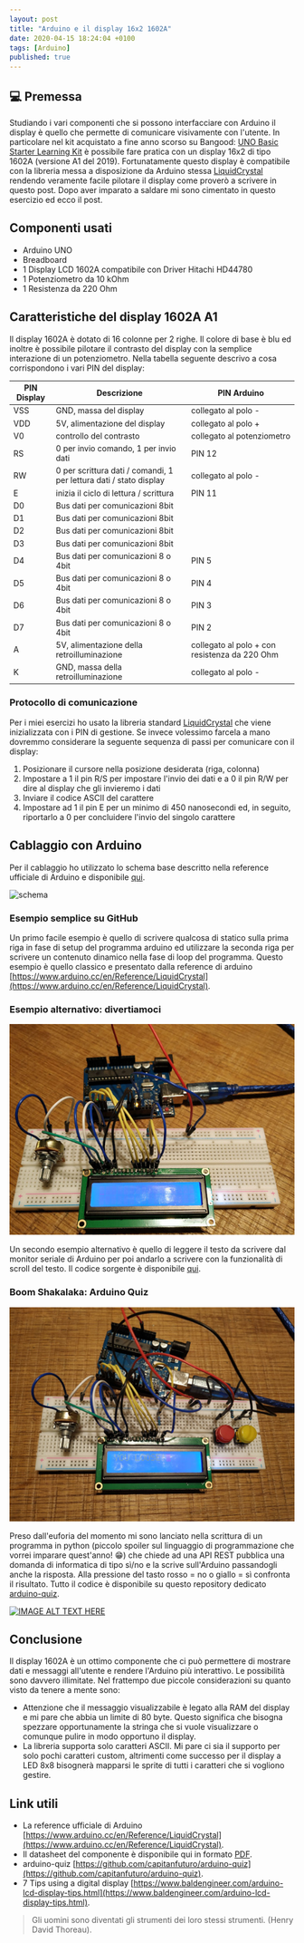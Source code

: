 ```yaml
---
layout: post
title: "Arduino e il display 16x2 1602A"
date: 2020-04-15 18:24:04 +0100
tags: [Arduino]
published: true
---
```


## :computer: Premessa

Studiando i vari componenti che si possono interfacciare con Arduino il display è quello che permette di comunicare visivamente con l'utente. In particolare nel kit acquistato a fine anno scorso su Bangood: [UNO Basic Starter Learning Kit](https://www.banggood.com/UNO-Basic-Starter-Learning-Kit-Upgrade-Version-For-Arduino-p-970714.html?rmmds=myorder&cur_warehouse=CN) è possibile fare pratica con un display 16x2 di tipo 1602A (versione A1 del 2019).
Fortunatamente questo display è compatibile con la libreria messa a disposizione da Arduino stessa [LiquidCrystal](https://www.arduino.cc/en/Reference/LiquidCrystal) rendendo veramente facile pilotare il display come proverò a scrivere in questo post.
Dopo aver imparato a saldare mi sono cimentato in questo esercizio ed ecco il post.

## Componenti usati

- Arduino UNO
- Breadboard
- 1 Display LCD 1602A compatibile con Driver Hitachi HD44780
- 1 Potenziometro da 10 kOhm
- 1 Resistenza da 220 Ohm

## Caratteristiche del display 1602A A1

Il display 1602A è dotato di 16 colonne per 2 righe. Il colore di base è blu ed inoltre è possibile pilotare il contrasto del display con la semplice interazione di un potenziometro.
Nella tabella seguente descrivo a cosa corrispondono i vari PIN del display:

| PIN Display | Descrizione                                                        | PIN Arduino                                   |
| ----------- | ------------------------------------------------------------------ | --------------------------------------------- |
| VSS         | GND, massa del display                                             | collegato al polo -                           |
| VDD         | 5V, alimentazione del display                                      | collegato al polo +                           |
| V0          | controllo del contrasto                                            | collegato al potenziometro                    |
| RS          | 0 per invio comando, 1 per invio dati                              | PIN 12                                        |
| RW          | 0 per scrittura dati / comandi, 1 per lettura dati / stato display | collegato al polo -                           |
| E           | inizia il ciclo di lettura / scrittura                             | PIN 11                                        |
| D0          | Bus dati per comunicazioni 8bit                                    |                                               |
| D1          | Bus dati per comunicazioni 8bit                                    |                                               |
| D2          | Bus dati per comunicazioni 8bit                                    |                                               |
| D3          | Bus dati per comunicazioni 8bit                                    |                                               |
| D4          | Bus dati per comunicazioni 8 o 4bit                                | PIN 5                                         |
| D5          | Bus dati per comunicazioni 8 o 4bit                                | PIN 4                                         |
| D6          | Bus dati per comunicazioni 8 o 4bit                                | PIN 3                                         |
| D7          | Bus dati per comunicazioni 8 o 4bit                                | PIN 2                                         |
| A           | 5V, alimentazione della retroilluminazione                         | collegato al polo + con resistenza da 220 Ohm |
| K           | GND, massa della retroilluminazione                                | collegato al polo -                           |

### Protocollo di comunicazione

Per i miei esercizi ho usato la libreria standard [LiquidCrystal](https://www.arduino.cc/en/Reference/LiquidCrystal) che viene inizializzata con i PIN di gestione. Se invece volessimo farcela a mano dovremmo considerare la seguente sequenza di passi per comunicare con il display:

1. Posizionare il cursore nella posizione desiderata (riga, colonna)
2. Impostare a 1 il pin R/S per impostare l'invio dei dati e a 0 il pin R/W per dire al display che gli invieremo i dati
3. Inviare il codice ASCII del carattere
4. Impostare ad 1 il pin E per un minimo di 450 nanosecondi ed, in seguito, riportarlo a 0 per concluidere l'invio del singolo carattere

## Cablaggio con Arduino

Per il cablaggio ho utilizzato lo schema base descritto nella reference ufficiale di Arduino e disponibile [qui](https://www.arduino.cc/en/Tutorial/LibraryExamples/HelloWorld).

![schema](https://www.arduino.cc/en/uploads/Tutorial/LCD_Base_bb_Fritz.png)

### Esempio semplice su GitHub

Un primo facile esempio è quello di scrivere qualcosa di statico sulla prima riga in fase di setup del programma arduino ed utilizzare la seconda riga per scrivere un contenuto dinamico nella fase di loop del programma. Questo esempio è quello classico e presentato dalla reference di arduino [https://www.arduino.cc/en/Reference/LiquidCrystal](https://www.arduino.cc/en/Reference/LiquidCrystal).

### Esempio alternativo: divertiamoci

![display](./display.jpg)

Un secondo esempio alternativo è quello di leggere il testo da scrivere dal monitor seriale di Arduino per poi andarlo a scrivere con la funzionalità di scroll del testo.
Il codice sorgente è disponibile [qui](https://github.com/capitanfuturo/arduinoSalad/blob/master/008_display_16x2_1602A/008_display_16x2_1602A.ino).

### Boom Shakalaka: Arduino Quiz

![display](./arduino-quiz.jpg)

Preso dall'euforia del momento mi sono lanciato nella scrittura di un programma in python (piccolo spoiler sul linguaggio di programmazione che vorrei imparare quest'anno! :grin:) che chiede ad una API REST pubblica una domanda di informatica di tipo sì/no e la scrive sull'Arduino passandogli anche la risposta.
Alla pressione del tasto rosso = no o giallo = sì confronta il risultato. Tutto il codice è disponibile su questo repository dedicato [arduino-quiz](https://github.com/capitanfuturo/arduino-quiz).

<a href="http://www.youtube.com/watch?feature=player_embedded&v=ueqo8mhZ1yI" target="_blank"><img src="http://img.youtube.com/vi/ueqo8mhZ1yI/0.jpg" alt="IMAGE ALT TEXT HERE" width="240" height="180"></a>

## Conclusione

Il display 1602A è un ottimo componente che ci può permettere di mostrare dati e messaggi all'utente e rendere l'Arduino più interattivo. Le possibilità sono davvero illimitate.
Nel frattempo due piccole considerazioni su quanto visto da tenere a mente sono:

- Attenzione che il messaggio visualizzabile è legato alla RAM del display e mi pare che abbia un limite di 80 byte. Questo significa che bisogna spezzare opportunamente la stringa che si vuole visualizzare o comunque pulire in modo opportuno il display.
- La libreria supporta solo caratteri ASCII. Mi pare ci sia il supporto per solo pochi caratteri custom, altrimenti come successo per il display a LED 8x8 bisognerà mapparsi le sprite di tutti i caratteri che si vogliono gestire.

## Link utili

- La reference ufficiale di Arduino [https://www.arduino.cc/en/Reference/LiquidCrystal](https://www.arduino.cc/en/Reference/LiquidCrystal).
- Il datasheet del componente è disponibile qui in formato [PDF](https://www.openhacks.com/uploadsproductos/eone-1602a1.pdf).
- arduino-quiz [https://github.com/capitanfuturo/arduino-quiz](https://github.com/capitanfuturo/arduino-quiz).
- 7 Tips using a digital display [https://www.baldengineer.com/arduino-lcd-display-tips.html](https://www.baldengineer.com/arduino-lcd-display-tips.html).

> Gli uomini sono diventati gli strumenti dei loro stessi strumenti. (Henry David Thoreau).
